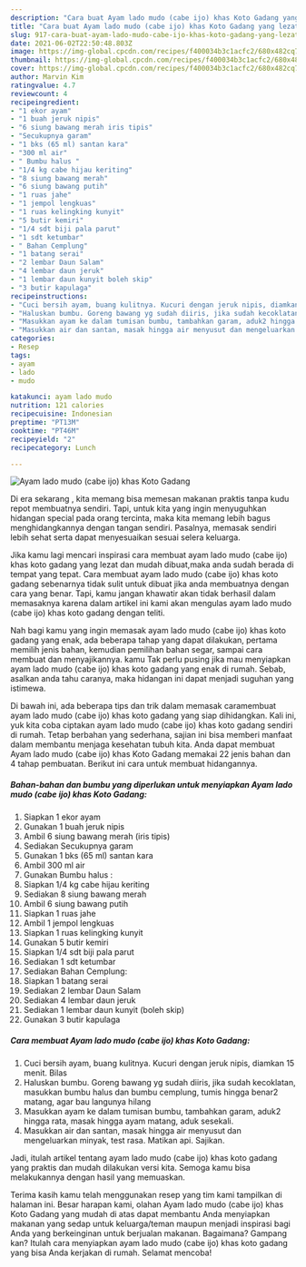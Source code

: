 ```yaml
---
description: "Cara buat Ayam lado mudo (cabe ijo) khas Koto Gadang yang lezat dan Mudah Dibuat"
title: "Cara buat Ayam lado mudo (cabe ijo) khas Koto Gadang yang lezat dan Mudah Dibuat"
slug: 917-cara-buat-ayam-lado-mudo-cabe-ijo-khas-koto-gadang-yang-lezat-dan-mudah-dibuat
date: 2021-06-02T22:50:48.803Z
image: https://img-global.cpcdn.com/recipes/f400034b3c1acfc2/680x482cq70/ayam-lado-mudo-cabe-ijo-khas-koto-gadang-foto-resep-utama.jpg
thumbnail: https://img-global.cpcdn.com/recipes/f400034b3c1acfc2/680x482cq70/ayam-lado-mudo-cabe-ijo-khas-koto-gadang-foto-resep-utama.jpg
cover: https://img-global.cpcdn.com/recipes/f400034b3c1acfc2/680x482cq70/ayam-lado-mudo-cabe-ijo-khas-koto-gadang-foto-resep-utama.jpg
author: Marvin Kim
ratingvalue: 4.7
reviewcount: 4
recipeingredient:
- "1 ekor ayam"
- "1 buah jeruk nipis"
- "6 siung bawang merah iris tipis"
- "Secukupnya garam"
- "1 bks (65 ml) santan kara"
- "300 ml air"
- " Bumbu halus "
- "1/4 kg cabe hijau keriting"
- "8 siung bawang merah"
- "6 siung bawang putih"
- "1 ruas jahe"
- "1 jempol lengkuas"
- "1 ruas kelingking kunyit"
- "5 butir kemiri"
- "1/4 sdt biji pala parut"
- "1 sdt ketumbar"
- " Bahan Cemplung"
- "1 batang serai"
- "2 lembar Daun Salam"
- "4 lembar daun jeruk"
- "1 lembar daun kunyit boleh skip"
- "3 butir kapulaga"
recipeinstructions:
- "Cuci bersih ayam, buang kulitnya. Kucuri dengan jeruk nipis, diamkan 15 menit. Bilas"
- "Haluskan bumbu. Goreng bawang yg sudah diiris, jika sudah kecoklatan, masukkan bumbu halus dan bumbu cemplung, tumis hingga benar2 matang, agar bau langunya hilang"
- "Masukkan ayam ke dalam tumisan bumbu, tambahkan garam, aduk2 hingga rata, masak hingga ayam matang, aduk sesekali."
- "Masukkan air dan santan, masak hingga air menyusut dan mengeluarkan minyak, test rasa. Matikan api. Sajikan."
categories:
- Resep
tags:
- ayam
- lado
- mudo

katakunci: ayam lado mudo 
nutrition: 121 calories
recipecuisine: Indonesian
preptime: "PT13M"
cooktime: "PT46M"
recipeyield: "2"
recipecategory: Lunch

---
```



![Ayam lado mudo (cabe ijo) khas Koto Gadang](https://img-global.cpcdn.com/recipes/f400034b3c1acfc2/680x482cq70/ayam-lado-mudo-cabe-ijo-khas-koto-gadang-foto-resep-utama.jpg)

Di era  sekarang , kita memang bisa memesan makanan praktis tanpa kudu repot membuatnya sendiri. Tapi, untuk kita yang ingin menyuguhkan hidangan special pada orang tercinta, maka kita memang lebih bagus menghidangkannya dengan tangan sendiri. Pasalnya, memasak sendiri lebih sehat serta dapat menyesuaikan sesuai selera keluarga.

Jika kamu lagi mencari inspirasi cara membuat ayam lado mudo (cabe ijo) khas koto gadang yang lezat dan mudah dibuat,maka anda sudah berada di tempat yang tepat. Cara membuat ayam lado mudo (cabe ijo) khas koto gadang  sebenarnya tidak sulit untuk dibuat jika anda membuatnya dengan cara yang benar. Tapi, kamu jangan khawatir akan tidak berhasil dalam memasaknya 
karena dalam artikel ini kami akan mengulas ayam lado mudo (cabe ijo) khas koto gadang dengan teliti.  



Nah bagi kamu yang ingin memasak ayam lado mudo (cabe ijo) khas koto gadang yang enak, ada beberapa tahap yang dapat dilakukan, pertama memilih jenis bahan, kemudian pemilihan bahan segar, sampai cara membuat dan menyajikannya. kamu Tak perlu pusing jika mau menyiapkan ayam lado mudo (cabe ijo) khas koto gadang yang enak di rumah. Sebab, asalkan anda  tahu caranya, maka hidangan ini dapat menjadi suguhan yang istimewa.

Di bawah ini, ada beberapa tips dan trik dalam memasak caramembuat ayam lado mudo (cabe ijo) khas koto gadang yang siap dihidangkan. Kali ini, yuk kita coba ciptakan ayam lado mudo (cabe ijo) khas koto gadang sendiri di rumah. Tetap berbahan yang sederhana, sajian ini bisa memberi manfaat dalam membantu menjaga kesehatan tubuh kita. Anda dapat membuat Ayam lado mudo (cabe ijo) khas Koto Gadang memakai 22 jenis bahan dan 4 tahap pembuatan. Berikut ini cara untuk membuat hidangannya.

<!--inarticleads1-->

##### Bahan-bahan dan bumbu yang diperlukan untuk menyiapkan Ayam lado mudo (cabe ijo) khas Koto Gadang:

1. Siapkan 1 ekor ayam
1. Gunakan 1 buah jeruk nipis
1. Ambil 6 siung bawang merah (iris tipis)
1. Sediakan Secukupnya garam
1. Gunakan 1 bks (65 ml) santan kara
1. Ambil 300 ml air
1. Gunakan  Bumbu halus :
1. Siapkan 1/4 kg cabe hijau keriting
1. Sediakan 8 siung bawang merah
1. Ambil 6 siung bawang putih
1. Siapkan 1 ruas jahe
1. Ambil 1 jempol lengkuas
1. Siapkan 1 ruas kelingking kunyit
1. Gunakan 5 butir kemiri
1. Siapkan 1/4 sdt biji pala parut
1. Sediakan 1 sdt ketumbar
1. Sediakan  Bahan Cemplung:
1. Siapkan 1 batang serai
1. Sediakan 2 lembar Daun Salam
1. Sediakan 4 lembar daun jeruk
1. Sediakan 1 lembar daun kunyit (boleh skip)
1. Gunakan 3 butir kapulaga




<!--inarticleads2-->

##### Cara membuat Ayam lado mudo (cabe ijo) khas Koto Gadang:

1. Cuci bersih ayam, buang kulitnya. Kucuri dengan jeruk nipis, diamkan 15 menit. Bilas
1. Haluskan bumbu. Goreng bawang yg sudah diiris, jika sudah kecoklatan, masukkan bumbu halus dan bumbu cemplung, tumis hingga benar2 matang, agar bau langunya hilang
1. Masukkan ayam ke dalam tumisan bumbu, tambahkan garam, aduk2 hingga rata, masak hingga ayam matang, aduk sesekali.
1. Masukkan air dan santan, masak hingga air menyusut dan mengeluarkan minyak, test rasa. Matikan api. Sajikan.




Jadi, itulah artikel tentang  ayam lado mudo (cabe ijo) khas koto gadang  yang praktis dan mudah dilakukan versi kita. Semoga kamu bisa melakukannya dengan hasil yang memuaskan. 

Terima kasih kamu telah menggunakan resep yang tim kami tampilkan di halaman ini. Besar harapan kami, olahan  Ayam lado mudo (cabe ijo) khas Koto Gadang yang mudah di atas dapat membantu Anda menyiapkan makanan yang sedap untuk keluarga/teman maupun menjadi inspirasi bagi Anda yang berkeinginan untuk berjualan makanan. Bagaimana? Gampang kan? Itulah cara menyiapkan ayam lado mudo (cabe ijo) khas koto gadang yang bisa Anda kerjakan di rumah. Selamat mencoba!

